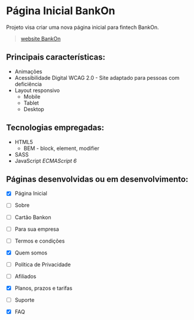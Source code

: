 # Página Inicial BankOn

Projeto visa criar uma nova página inicial para fintech BankOn.

> [website BankOn](http://www.bankon.com.br)

## Principais características:
* Animações
* Acessibilidade Digital WCAG 2.0 -  Site adaptado para pessoas com deficiência
* Layout responsivo
  * Mobile
  * Tablet
  * Desktop

## Tecnologias empregadas:
* HTML5
  * BEM - block, element, modifier
* SASS 
* JavaScript *ECMAScript 6*


## Páginas desenvolvidas ou em  desenvolvimento:
- [x] Página Inicial
- [ ] Sobre
- [ ] Cartão Bankon
- [ ] Para sua empresa
- [ ] Termos e condições
- [x] Quem somos
- [ ] Política de Privacidade
- [ ] Afiliados
- [X] Planos, prazos e tarifas
- [ ] Suporte
- [x] FAQ

